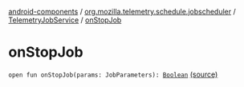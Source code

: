 [android-components](../../index.md) / [org.mozilla.telemetry.schedule.jobscheduler](../index.md) / [TelemetryJobService](index.md) / [onStopJob](./on-stop-job.md)

# onStopJob

`open fun onStopJob(params: JobParameters): `[`Boolean`](https://kotlinlang.org/api/latest/jvm/stdlib/kotlin/-boolean/index.html) [(source)](https://github.com/mozilla-mobile/android-components/blob/master/components/service/telemetry/src/main/java/org/mozilla/telemetry/schedule/jobscheduler/TelemetryJobService.java#L41)